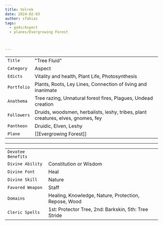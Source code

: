 ```yaml
---
title: Volrek
date: 2024-02-03
author: sfakias
tags:
  - gods/Aspect
  - planes/Evergrowing Forest



---
```

| | |
| --- | --- |
| `Title` | "Tree Fluid" |
| `Category` | Aspect |
| `Edicts` | Vitality and health, Plant Life, Photosynthesis |
| `Portfolio` | Plants, Roots, Ley Lines, Connection of living and inanimate |
| `Anathema` | Tree razing, Unnatural forest fires, Plagues, Undead creation |
| `Followers` | Druids, woodsmen, herbalists, leshy, tribes, plant creatures, elves, gnomes, fey |
| `Pantheon` | Druidic, Elven, Leshy |
| `Plane` | [[Evergrowing Forest]] |

---
| | |
| --- | --- |
| `Devotee Benefits` |
| `Divine Ability` | Constitution or Wisdom |
| `Divine Font` | Heal |
| `Divine Skill` | Nature |
| `Favored Weapon` | Staff |
| `Domains` | Healing, Knowledge, Nature, Protection, Repose, Wood |
| `Cleric Spells` | 1st: Protector Tree, 2nd: Barkskin, 5th: Tree Stride |
